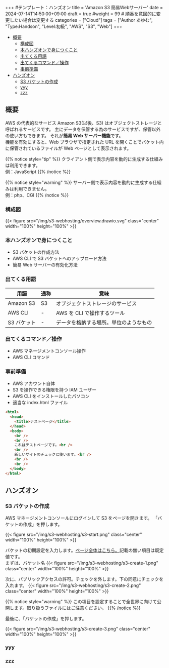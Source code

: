 +++ #テンプレート：ハンズオン
title = 'Amazon S3 簡易Webサーバー'
date = 2024-07-14T14:50:00+09:00
draft = true
#weight = 99 # 順番を意図的に変更したい場合は変更する
categories = ["Cloud"]
tags = ["Author あゆむ", "Type:Handson", "Level:初級", "AWS", "S3", "Web"]
+++

- [概要](#概要)
  - [構成図](#構成図)
  - [本ハンズオンで身につくこと](#本ハンズオンで身につくこと)
  - [出てくる用語](#出てくる用語)
  - [出てくるコマンド／操作](#出てくるコマンド操作)
  - [事前準備](#事前準備)
- [ハンズオン](#ハンズオン)
  - [S3 バケットの作成](#s3-バケットの作成)
  - [yyy](#yyy)
  - [zzz](#zzz)

## 概要

AWS の代表的なサービス Amazon S3(以後、S3) はオブジェクトストレージと呼ばれるサービスです。
主にデータを保管する為のサービスですが、保管以外の使い方もできます。
それが**簡易 Web サーバー機能**です。  
機能を有効にすると、Web ブラウザで指定された URL を開くことでバケット内に保管されているファイルが Web ページとして表示されます。

{{% notice style="tip" %}}
クライアント側で表示内容を動的に生成する仕組みは利用できます。  
例：JavaScript
{{% /notice %}}

{{% notice style="warning" %}}
サーバー側で表示内容を動的に生成する仕組みは利用できません。  
例：php、CGI
{{% /notice %}}

### 構成図

{{< figure src="/img/s3-webhosting/overview.drawio.svg" class="center" width="100%" height="100%" >}}

### 本ハンズオンで身につくこと

- S3 バケットの作成方法
- AWS CLI で S3 バケットへのアップロード方法
- 簡易 Web サーバーの有効化方法

### 出てくる用語

| 用語        | 通称 | 意味                                   |
| ----------- | ---- | -------------------------------------- |
| Amazon S3   | S3   | オブジェクトストレージのサービス       |
| AWS CLI     | -    | AWS を CLI で操作するツール            |
| S3 バケット | -    | データを格納する場所。単位のようなもの |

### 出てくるコマンド／操作

- AWS マネージメントコンソール操作
- AWS CLI コマンド

### 事前準備

- AWS アカウント自体
- S3 を操作できる権限を持つ IAM ユーザー
- AWS CLI をインストールしたパソコン
- 適当な index.html ファイル

```html
<html>
  <head>
    <title>テストページ</title>
  </head>
  <body>
    <br />
    <br />
    これはテストページです。<br />
    <br />
    新しいサイトのチェックに使います。<br />
    <br />
    <br />
  </body>
</html>
```

## ハンズオン

### S3 バケットの作成

AWS マネージメントコンソールにログインして S3 をページを開きます。
「バケットの作成」を押します。

{{< figure src="/img/s3-webhosting/s3-start.png" class="center" width="100%" height="100%" >}}

バケットの初期設定を入力します。[ページ全体はこちら。](/img/s3-webhosting/s3-create-origin.png)記載の無い項目は既定値です。  
まずは、バケット名
{{< figure src="/img/s3-webhosting/s3-create-1.png" class="center" width="100%" height="100%" >}}

次に、パブリックアクセスの許可。チェックを外します。下の同意にチェックを入れます。
{{< figure src="/img/s3-webhosting/s3-create-2.png" class="center" width="100%" height="100%" >}}

{{% notice style="warning" %}}
この項目を設定することで全世界に向けて公開します。取り扱うファイルにはご注意ください。
{{% /notice %}}

最後に、「バケットの作成」を押します。

{{< figure src="/img/s3-webhosting/s3-create-3.png" class="center" width="100%" height="100%" >}}

### yyy

### zzz
